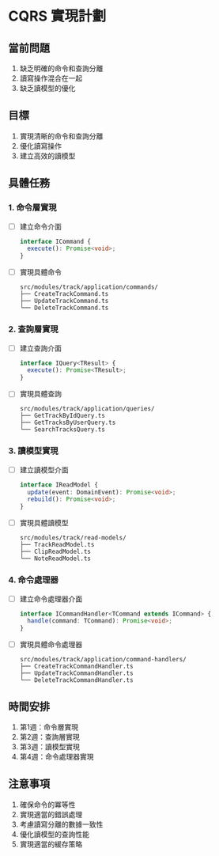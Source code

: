 # CQRS 實現計劃

## 當前問題

1. 缺乏明確的命令和查詢分離
2. 讀寫操作混合在一起
3. 缺乏讀模型的優化

## 目標

1. 實現清晰的命令和查詢分離
2. 優化讀寫操作
3. 建立高效的讀模型

## 具體任務

### 1. 命令層實現

- [ ] 建立命令介面

  ```typescript
  interface ICommand {
    execute(): Promise<void>;
  }
  ```

- [ ] 實現具體命令

  ```
  src/modules/track/application/commands/
  ├── CreateTrackCommand.ts
  ├── UpdateTrackCommand.ts
  └── DeleteTrackCommand.ts
  ```

### 2. 查詢層實現

- [ ] 建立查詢介面

  ```typescript
  interface IQuery<TResult> {
    execute(): Promise<TResult>;
  }
  ```

- [ ] 實現具體查詢

  ```
  src/modules/track/application/queries/
  ├── GetTrackByIdQuery.ts
  ├── GetTracksByUserQuery.ts
  └── SearchTracksQuery.ts
  ```

### 3. 讀模型實現

- [ ] 建立讀模型介面

  ```typescript
  interface IReadModel {
    update(event: DomainEvent): Promise<void>;
    rebuild(): Promise<void>;
  }
  ```

- [ ] 實現具體讀模型

  ```
  src/modules/track/read-models/
  ├── TrackReadModel.ts
  ├── ClipReadModel.ts
  └── NoteReadModel.ts
  ```

### 4. 命令處理器

- [ ] 建立命令處理器介面

  ```typescript
  interface ICommandHandler<TCommand extends ICommand> {
    handle(command: TCommand): Promise<void>;
  }
  ```

- [ ] 實現具體命令處理器

  ```
  src/modules/track/application/command-handlers/
  ├── CreateTrackCommandHandler.ts
  ├── UpdateTrackCommandHandler.ts
  └── DeleteTrackCommandHandler.ts
  ```

## 時間安排

1. 第1週：命令層實現
2. 第2週：查詢層實現
3. 第3週：讀模型實現
4. 第4週：命令處理器實現

## 注意事項

1. 確保命令的冪等性
2. 實現適當的錯誤處理
3. 考慮讀寫分離的數據一致性
4. 優化讀模型的查詢性能
5. 實現適當的緩存策略
